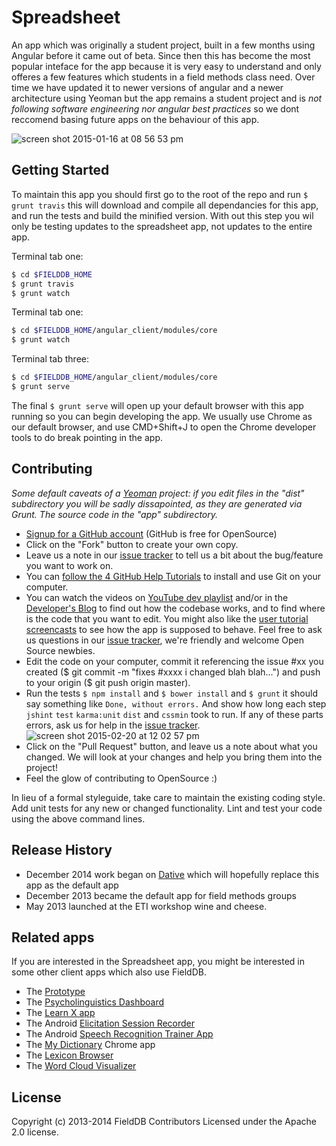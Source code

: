 # Spreadsheet 

An app which was originally a student project, built in a few months using Angular before it came out of beta. Since then this has become the most popular inteface for the app because it is very easy to understand and only offeres a few features which students in a field methods class need. Over time we have updated it to newer versions of angular and a newer architecture using Yeoman but the app remains a student project and is *not following software engineering nor angular best practices* so we dont reccomend basing future apps on the behaviour of this app. 

![screen shot 2015-01-16 at 08 56 53 pm](https://cloud.githubusercontent.com/assets/196199/6282997/7a9048fc-b910-11e4-90f6-709bfa068f1f.png)


## Getting Started

To maintain this app you should first go to the root of the repo and run `$ grunt travis` this will download and compile all dependancies for this app, and run the tests and build the minified version. With out this step you wil only be testing updates to the spreadsheet app, not updates to the entire app. 

Terminal tab one:
```bash
$ cd $FIELDDB_HOME
$ grunt travis
$ grunt watch

```

Terminal tab one:
```bash
$ cd $FIELDDB_HOME/angular_client/modules/core
$ grunt watch

```

Terminal tab three:
```bash
$ cd $FIELDDB_HOME/angular_client/modules/core
$ grunt serve

```
The final `$ grunt serve` will open up your default browser with this app running so you can begin developing the app. We usually use Chrome as our default browser, and use CMD+Shift+J to open the Chrome developer tools to do break pointing in the app. 


## Contributing

_Some default caveats of a [Yeoman](http://yeoman.io/) project: if you edit files in the "dist" subdirectory you will be sadly dissapointed, as they are generated via Grunt. The source code in the "app" subdirectory._

* [Signup for a GitHub account](https://github.com/signup/free) (GitHub is free for OpenSource)
* Click on the "Fork" button to create your own copy.
* Leave us a note in our [issue tracker](https://github.com/OpenSourceFieldlinguistics/FieldDB/issues) to tell us a bit about the bug/feature you want to work on.
* You can [follow the 4 GitHub Help Tutorials](http://help.github.com/) to install and use Git on your computer.
* You can watch the videos on [YouTube dev playlist](https://www.youtube.com/playlist?list=PLUrH6CNxFDrO3zLHtHAMW-8u_v7TSvE-H) and/or in the [Developer's Blog](https://wwwdev.lingsync.org/dev.html) to find out how the codebase works, and to find where is the code that you want to edit. You might also like the [user tutorial screencasts](https://www.youtube.com/playlist?list=PLUrH6CNxFDrMtraL8hTLbLsQwdw1117FT) to see how the app is supposed to behave. Feel free to ask us questions in our [issue tracker](https://github.com/OpenSourceFieldlinguistics/FieldDB/issues), we're friendly and welcome Open Source newbies.
* Edit the code on your computer, commit it referencing the issue #xx you created ($ git commit -m "fixes #xxxx i changed blah blah...") and push to your origin ($ git push origin master).
* Run the tests `$ npm install` and  `$ bower install` and `$ grunt` it should say something like `Done, without errors.` And show how long each step `jshint` `test` `karma:unit` `dist` and `cssmin` took to run. If any of these parts errors, ask us for help in the [issue tracker](https://github.com/OpenSourceFieldlinguistics/FieldDB/issues).
![screen shot 2015-02-20 at 12 02 57 pm](https://cloud.githubusercontent.com/assets/196199/6281705/8294acc2-b8f8-11e4-829e-81f29314a980.png)
* Click on the "Pull Request" button, and leave us a note about what you changed. We will look at your changes and help you bring them into the project!
* Feel the glow of contributing to OpenSource :)


In lieu of a formal styleguide, take care to maintain the existing coding style. Add unit tests for any new or changed functionality. Lint and test your code using the above command lines.



## Release History

* December 2014 work began on [Dative](https://github.com/jrwdunham/dative) which will hopefully replace this app as the default app
* December 2013 became the default app for field methods groups
* May 2013 launched at the ETI workshop wine and cheese.


## Related apps

If you are interested in the Spreadsheet app, you might be interested in some other  client apps which also use FieldDB.

* The [Prototype](https://chrome.google.com/webstore/detail/lingsync-prototype/eeipnabdeimobhlkfaiohienhibfcfpa)
* The [Psycholinguistics Dashboard](https://github.com/ProjetDeRechercheSurLecriture/DyslexDisorthGame)
* The [Learn X app](https://github.com/opensourcefieldlinguistics/AndroidLanguageLearningClientForFielddb)
* The Android [Elicitation Session Recorder](https://github.com/OpenSourceFieldlinguistics/AndroidFieldDBElicitationRecorder)
* The Android [Speech Recognition Trainer App](https://github.com/batumi/AndroidSpeechRecognitionTrainer)
* The [My Dictionary](https://github.com/OpenSourceFieldlinguistics/DictionaryChromeExtension) Chrome app
* The [Lexicon Browser](https://github.com/OpenSourceFieldlinguistics/FieldDBLexicon)
* The [Word Cloud Visualizer](https://github.com/OpenSourceFieldlinguistics/FieldDBWordCloudChromeApp)

## License
Copyright (c) 2013-2014 FieldDB Contributors
Licensed under the Apache 2.0 license.
